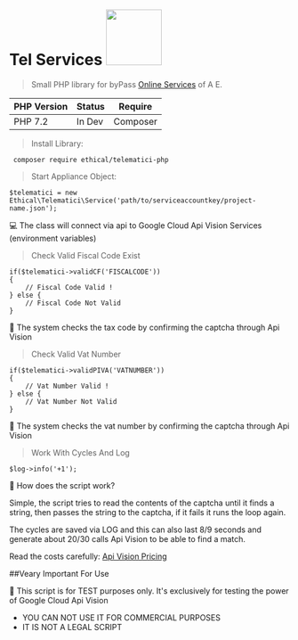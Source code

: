# Tel Services <img src="https://telematici.agenziaentrate.gov.it/resources/img/AgenziaEntrate_logo_152.png" width="100">
> Small PHP library for byPass [Online Services](https://www.agenziaentrate.gov.it/wps/portal/entrate/servizi) of A E.

PHP Version  | Status  | Require
------------ | ------  | -------
PHP 7.2      | In Dev  | Composer

> Install Library:

` composer require ethical/telematici-php`

> Start Appliance Object:

```
$telematici = new Ethical\Telematici\Service('path/to/serviceaccountkey/project-name.json');
```
💻 The class will connect via api to Google Cloud Api Vision Services (environment variables)
> Check Valid Fiscal Code Exist

```
if($telematici->validCF('FISCALCODE'))
{
    // Fiscal Code Valid !
} else {
    // Fiscal Code Not Valid
}
```
🚀 The system checks the tax code by confirming the captcha through Api Vision

> Check Valid Vat Number
```
if($telematici->validPIVA('VATNUMBER'))
{
    // Vat Number Valid !
} else {
    // Vat Number Not Valid
}
```
🎂 The system checks the vat number by confirming the captcha through Api Vision

> Work With Cycles And Log
```
$log->info('+1');
```
👤 How does the script work?

Simple, the script tries to read the contents of the captcha until it finds a string, then passes the string to the captcha, if it fails it runs the loop again.

The cycles are saved via LOG and this can also last 8/9 seconds and generate about 20/30 calls Api Vision to be able to find a match.

Read the costs carefully: [Api Vision Pricing](https://cloud.google.com/vision/pricing?hl=it)

##Veary Important For Use

👻 This script is for TEST purposes only. It's exclusively for testing the power of Google Cloud Api Vision
* YOU CAN NOT USE IT FOR COMMERCIAL PURPOSES
* IT IS NOT A LEGAL SCRIPT
